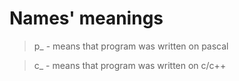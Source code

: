 Names' meanings
=====================
> p_ - means that program was written on pascal

> c_ - means that program was written on c/c++

